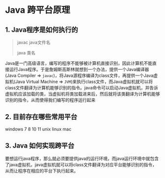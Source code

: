 # Java 跨平台原理
## 1. Java程序是如何执行的
> javac java文件名
>
> java 类名

Java是一门高级语言，编写的程序不能够被计算机直接识别，因此计算机不能直接运行Java程序。于是詹姆斯高斯林就想到一个办法，提供一个Java编译器(Java Compiler => `javac`)，将Java源程序编译为class文件，再提供一个Java虚拟机(Java Virtual Machine => `JVM`)来执行class文件，而Java虚拟机就可以将class文件翻译为计算机能够识别的指令。java命令可以启动Java虚拟机，并告诉虚拟机应该加载的类，当虚拟机将类加载进来后，然后就将该类翻译为计算机能够识别的指令，从而使得我们编写的程序运行起来

## 2. 目前存在哪些常用平台
windows 7 8 10 11 unix linux mac

## 3. Java 如何实现跨平台
要想运行java程序，那么就必须要提供java的运行环境，而java运行环境中就包含了java虚拟机，java虚拟机就可以将class文件翻译为对应平台能够识别的指令，从而让程序在相应的平台下执行起来。
